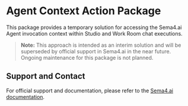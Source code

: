 # Agent Context Action Package

This package provides a temporary solution for accessing the Sema4.ai Agent invocation context within Studio and Work Room chat executions.

> **Note:**
> This approach is intended as an interim solution and will be superseded by official support in Sema4.ai in the near future. Ongoing maintenance for this package is not planned.

## Support and Contact

For official support and documentation, please refer to the [Sema4.ai documentation](https://sema4.ai/docs).